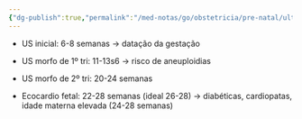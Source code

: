 ```yaml
---
{"dg-publish":true,"permalink":"/med-notas/go/obstetricia/pre-natal/ultrassonografias-no-pre-natal/","tags":["review"]}
---
```


- US inicial: 6-8 semanas -> datação da gestação

- US morfo de 1º tri: 11-13s6 -> risco de aneuploidias

- US morfo de 2º tri: 20-24 semanas 

- Ecocardio fetal: 22-28 semanas (ideal 26-28) -> diabéticas, cardiopatas, idade materna elevada (24-28 semanas)